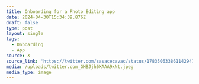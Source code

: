 ```yaml
---
title: Onboarding for a Photo Editing app
date: 2024-04-30T15:34:39.876Z
draft: false
type: post
layout: single
tags:
  - Onboarding
  - App
source: X
source_link: 'https://twitter.com/sasacecavac/status/1783506338611429478'
media: /uploads/twitter.com_GMBJjh6XAAA9xNt.jpeg
media_type: image
---
```


